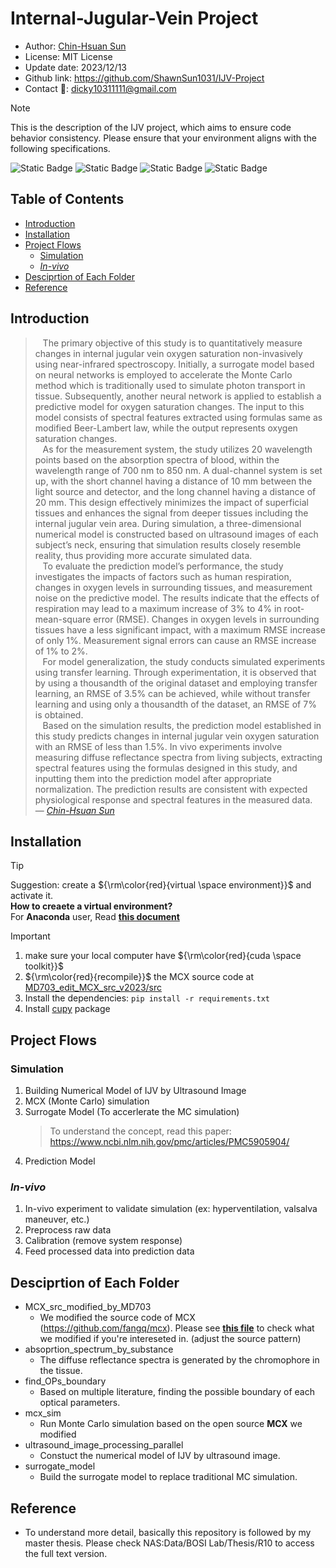 Internal-Jugular-Vein Project
===
-   Author: [Chin-Hsuan Sun](https://shawnsun1031.github.io/)
-   License: MIT License
-   Update date: 2023/12/13
-   Github link: https://github.com/ShawnSun1031/IJV-Project
-   Contact :email:: dicky10311111@gmail.com 

> [!NOTE] 
> This is the description of the IJV project, which aims to ensure code behavior consistency. Please ensure that your environment aligns with the following specifications.

![Static Badge](https://img.shields.io/badge/python-v3.8.0-blue)
![Static Badge](https://img.shields.io/badge/pip-v20.2.0_(python3.8)-orange)
![Static Badge](https://img.shields.io/badge/cuda-v11.7.0-green)
![Static Badge](https://img.shields.io/badge/OS-ubuntu_18.04-purple)



## Table of Contents
- [Introduction](#Introduction)
- [Installation](#Installation)
- [Project Flows](#Project-Flows)
    - [Simulation](#Simulation)
    - [*In-vivo*](#In-vivo)
- [Desciprtion of Each Folder](#Desciprtion-of-Each-Folder)
- [Reference](#Reference)

## Introduction
> &nbsp;&nbsp;&nbsp;The primary objective of this study is to quantitatively measure changes in internal jugular vein oxygen saturation non-invasively using near-infrared spectroscopy. Initially, a surrogate model based on neural networks is employed to accelerate the Monte Carlo method which is traditionally used to simulate photon transport in tissue. Subsequently, another neural network is applied to establish a predictive model for oxygen saturation changes. The input to this model consists of spectral features extracted using formulas same as modified Beer-Lambert law, while the output represents oxygen saturation changes.  
> &nbsp;&nbsp;&nbsp;As for the measurement system, the study utilizes 20 wavelength points based on the absorption spectra of blood, within the wavelength range of 700 nm to 850 nm. A dual-channel system is set up, with the short channel having a distance of 10 mm between the light source and detector, and the long channel having a distance of 20 mm. This design effectively minimizes the impact of superficial tissues and enhances the signal from deeper tissues including the internal jugular vein area. During simulation, a three-dimensional numerical model is constructed based on ultrasound images of each subject’s neck, ensuring
that simulation results closely resemble reality, thus providing more accurate simulated data.  
> &nbsp;&nbsp;&nbsp;To evaluate the prediction model’s performance, the study investigates the impacts of factors such as human respiration, changes in oxygen levels in surrounding tissues, and measurement noise on the predictive model. The results indicate that the effects of respiration may lead to a maximum increase of 3% to 4% in root-mean-square error (RMSE). Changes in oxygen levels in surrounding tissues have a less significant impact, with a maximum RMSE increase of only 1%. Measurement signal errors can cause an RMSE increase of 1% to 2%.  
> &nbsp;&nbsp;&nbsp;For model generalization, the study conducts simulated experiments using transfer learning. Through experimentation, it is observed that by using a thousandth of the original dataset and employing transfer learning, an RMSE of 3.5% can be achieved, while without transfer learning and using only a thousandth of the dataset, an RMSE of 7% is obtained.  
> &nbsp;&nbsp;&nbsp;Based on the simulation results, the prediction model established in this study predicts changes in internal jugular vein oxygen saturation with an RMSE of less than 1.5%. In vivo experiments involve measuring diffuse reflectance spectra from living subjects, extracting spectral features using the formulas designed in this study, and inputting them into the prediction model after appropriate normalization. The prediction results are consistent with expected physiological response and spectral features in the measured data.  
>  &mdash; <cite>[Chin-Hsuan Sun][1]</cite>  

[1]: https://shawnsun1031.github.io/

## Installation
> [!TIP]
> Suggestion: create a ${\rm\color{red}{virtual \space environment}}$ and activate it.  
> **How to creaete a virtual environment?**  
> For **Anaconda** user, Read [**this document**](https://hackmd.io/@aMXX54b3ToSm3kTNB_LuWQ/BJ_No2Rkp)

> [!IMPORTANT]
> 1. make sure your local computer have ${\rm\color{red}{cuda \space toolkit}}$
> 2. ${\rm\color{red}{recompile}}$ the MCX source code at [MD703_edit_MCX_src_v2023/src](https://github.com/ShawnSun1031/IJV-Project/tree/main/MD703_edit_MCX_src_v2023/src)
> 3. Install the dependencies: `pip install -r requirements.txt`
> 4. Install [cupy](https://docs.cupy.dev/en/latest/install.html) package


## Project Flows
### Simulation
1. Building Numerical Model of IJV by Ultrasound Image
2. MCX (Monte Carlo) simulation
3. Surrogate Model (To accerlerate the MC simulation)
    > To understand the concept, read this paper: https://www.ncbi.nlm.nih.gov/pmc/articles/PMC5905904/
5. Prediction Model 
### *In-vivo*
1. In-vivo experiment to validate simulation (ex: hyperventilation, valsalva maneuver, etc.)
2. Preprocess raw data
3. Calibration (remove system response)
4. Feed processed data into prediction data

## Desciprtion of Each Folder
* MCX_src_modified_by_MD703
    * We modified the source code of MCX (https://github.com/fangq/mcx). Please see [**this file**](https://hackmd.io/@73X8klpNRmSsdgJzudHbgA/SyeF6nI9P#20210409---mcx_corecu-%E4%BF%AE%E6%94%B9) to check what we modified if you're intereseted in. (adjust the source pattern)  
* absoprtion_spectrum_by_substance
    * The diffuse reflectance spectra is generated by the chromophore in the tissue.
* find_OPs_boundary
    * Based on multiple literature, finding the possible boundary of each optical parameters.
* mcx_sim
    * Run Monte Carlo simulation based on the open source **MCX** we modified
* ultrasound_image_processing_parallel
    * Constuct the numerical model of IJV by ultrasound image.
* surrogate_model
    * Build the surrogate model to replace traditional MC simulation.


## Reference
* To understand more detail, basically this repository is followed by my master thesis. Please check NAS:Data/BOSI Lab/Thesis/R10 to access the full text version.

